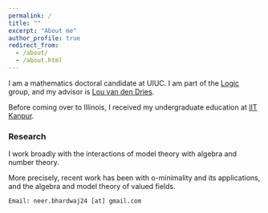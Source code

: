 ```yaml
---
permalink: /
title: ""
excerpt: "About me"
author_profile: true
redirect_from: 
  - /about/
  - /about.html
---
```

I am a mathematics doctoral candidate at UIUC. I am part of the <a href="https://math.illinois.edu/research/faculty-research/logic" target="_blank">Logic</a> group, and my advisor is <a href="https://math.illinois.edu/directory/profile/vddries" target="_blank">Lou van den Dries</a>. 
        
Before coming over to Illinois, I received my undergraduate education at <a href="https://en.wikipedia.org/wiki/Indian_Institute_of_Technology_Kanpur" target="_blank"> IIT Kanpur</a>.

### Research

I work broadly with the interactions of model theory with algebra and number theory. 

More precisely, recent work has been with o-minimality and its applications, and the algebra and model theory of valued fields.



`Email: neer.bhardwaj24 [at] gmail.com`

<script type="text/javascript"
  src="https://www.maths.nottingham.ac.uk/plp/pmadw/LaTeXMathML.js">
 </script>





